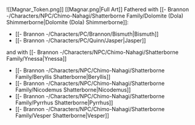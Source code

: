 ![[Magnar_Token.png]]
[[Magnar.png|Full Art]]
Fathered with [[- Brannon -/Characters/NPC/Chimo-Nahagi/Shatterborne Family/Dolomite (Dola) Shimmerborne|Dolomite (Dola) Shimmerborne]]:
- [[- Brannon -/Characters/PC/Brannon/Bismuth|Bismuth]]
- [[- Brannon -/Characters/PC/Quinn/Jasper|Jasper]]

and with [[- Brannon -/Characters/NPC/Chimo-Nahagi/Shatterborne Family/Ynessa|Ynessa]]
- [[- Brannon -/Characters/NPC/Chimo-Nahagi/Shatterborne Family/Beryllis Shatterborne|Beryllis]]
- [[- Brannon -/Characters/NPC/Chimo-Nahagi/Shatterborne Family/Nicodemus Shatterborne|Nicodemus]]
- [[- Brannon -/Characters/NPC/Chimo-Nahagi/Shatterborne Family/Pyrrhus Shatterborne|Pyrrhus]]
- [[- Brannon -/Characters/NPC/Chimo-Nahagi/Shatterborne Family/Vesper Shatterborne|Vesper]]
